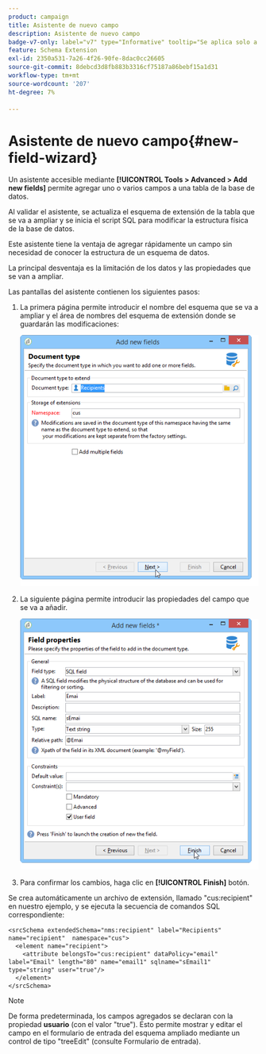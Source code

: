 ```yaml
---
product: campaign
title: Asistente de nuevo campo
description: Asistente de nuevo campo
badge-v7-only: label="v7" type="Informative" tooltip="Se aplica solo a Campaign Classic v7"
feature: Schema Extension
exl-id: 2350a531-7a26-4f26-90fe-8dac0cc26605
source-git-commit: 8debcd3d8fb883b3316cf75187a86bebf15a1d31
workflow-type: tm+mt
source-wordcount: '207'
ht-degree: 7%

---
```


# Asistente de nuevo campo{#new-field-wizard}


Un asistente accesible mediante **[!UICONTROL Tools > Advanced > Add new fields]** permite agregar uno o varios campos a una tabla de la base de datos.

Al validar el asistente, se actualiza el esquema de extensión de la tabla que se va a ampliar y se inicia el script SQL para modificar la estructura física de la base de datos.

Este asistente tiene la ventaja de agregar rápidamente un campo sin necesidad de conocer la estructura de un esquema de datos.

La principal desventaja es la limitación de los datos y las propiedades que se van a ampliar.

Las pantallas del asistente contienen los siguientes pasos:

1. La primera página permite introducir el nombre del esquema que se va a ampliar y el área de nombres del esquema de extensión donde se guardarán las modificaciones:

   ![](assets/d_ncs_integration_schema_addfield.png)

1. La siguiente página permite introducir las propiedades del campo que se va a añadir.

   ![](assets/d_ncs_integration_schema_addfield2.png)

1. Para confirmar los cambios, haga clic en **[!UICONTROL Finish]** botón.

Se crea automáticamente un archivo de extensión, llamado &quot;cus:recipient&quot; en nuestro ejemplo, y se ejecuta la secuencia de comandos SQL correspondiente:

```
<srcSchema extendedSchema="nms:recipient" label="Recipients" name="recipient"  namespace="cus">  
  <element name="recipient">    
    <attribute belongsTo="cus:recipient" dataPolicy="email" label="Email" length="80" name="email1" sqlname="sEmail1" type="string" user="true"/>  
  </element>
</srcSchema>
```

>[!NOTE]
>
>De forma predeterminada, los campos agregados se declaran con la propiedad **usuario** (con el valor &quot;true&quot;). Esto permite mostrar y editar el campo en el formulario de entrada del esquema ampliado mediante un control de tipo &quot;treeEdit&quot; (consulte Formulario de entrada).
